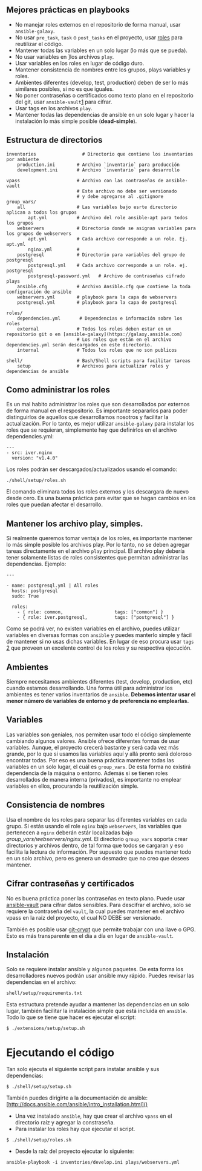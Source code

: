 ## Mejores prácticas en playbooks

* No manejar roles externos en el repositorio de forma manual, usar `ansible-galaxy`.
* No usar `pre_task`, `task` o `post_tasks` en el proyecto, usar [roles](http://docs.ansible.com/ansible/playbooks_roles.html) para reutilizar el código.
* Mantener todas las variables en un solo lugar (lo más que se pueda).
* No usar variables en ]los archivos `play`.
* Usar variables en los roles en lugar de código duro.
* Mantener consistencia de nombres entre los grupos, plays variables y roles.
* Ambientes diferentes (develop, test, production) deben de ser lo más similares posibles, si no es que iguales.
* No poner contraseñas o certificados como texto plano en el repositorio del git, usar `ansible-vault`[1](http://docs.ansible.com/ansible/playbooks_vault.html) para cifrar.
* Usar tags en los archivos `play`.
* Mantener todas las dependencias de ansible en un solo lugar y hacer la instalación lo más simple posible (__dead-simple__).



## Estructura de directorios


    inventories					# Directorio que contiene los inventarios por ambiente
        production.ini        # Archivo `inventario` para producción
        development.ini       # Archivo `inventario` para desarrollo

    vpass                     # Archivo con las contraseñas de ansible-vault
                              # Este archivo no debe ser versionado
                              # y debe agregarse al .gitignore
    group_vars/
        all                   # Las variables bajo esrte directorio aplican a todos los grupos
            apt.yml           # Archivo del role ansible-apt para todos los grupos
        webservers            # Directorio donde se asignan variables para los grupos de webservers 
            apt.yml           # Cada archivo corresponde a un role. Ej. apt.yml
            nginx.yml         # 
        postgresql            # Directorio para variables del grupo de postgresql
            postgresql.yml    # Cada archivo corresponde a un role. ej. postgresql
            postgresql-password.yml   # Archivo de contraseñas cifrado
    plays
        ansible.cfg           # Archivo Ansible.cfg que contiene la toda configuración de ansible
        webservers.yml        # playbook para la capa de webservers
        postgresql.yml        # playbook para la capa de postgresql

    roles/
        dependencies.yml	   # Dependencias e información sobre los roles
        external              # Todos los roles deben estar en un repositorio git o en [ansible-galaxy](https://galaxy.ansible.com) 
                              # Los roles que están en el archivo dependencies.yml serán descargados en este directorio.
        internal              # Todos los roles que no son publicos
        
    shell/                    # Bash/Shell scripts para facilitar tareas
        setup                 # Archivos para actualizar roles y dependencias de ansible


## Como administrar los roles

Es un mal habito administrar los roles que son desarrollados por externos de forma manual en el respositorio. Es importante separarlos para poder distinguirlos de aquellos que desarrollamos nosotros y facilitar la actualización. Por lo tanto, es mejor utilizar `ansible-galaxy` para instalar los roles que se requieran, simplemente hay que definirlos en el archivo dependencies.yml:

```
---
- src: iver.nginx
  version: "v1.4.0"
```

Los roles podrán ser descargados/actualizados usando el comando:

```
./shell/setup/roles.sh
```

El comando eliminara todos los roles externos y los descargara de nuevo desde cero. Es una buena práctica para evitar que se hagan cambios en los roles que puedan afectar el desarrollo.

## Mantener los archivo play, simples.

Si realmente queremos tomar ventaja de los roles, es importante mantener lo más simple posible los archivos play. Por lo tanto, no se deben agregar tareas directamente en el archivo `play` principal. El archivo play debería tener solamente listas de roles consistentes que permitan administrar las dependencias. Ejemplo:

```
---

- name: postgresql.yml | All roles
  hosts: postgresql
  sudo: True

  roles:
    - { role: common,                   tags: ["common"] }
    - { role: iver.postgresql,          tags: ["postgresql"] }
```

Como se podrá ver, no existen variables en el archivo, puedes utilizar variables en diversas formas con `ansible` y puedes manterlo simple y fácil de mantener si no usas dichas variables. En lugar de eso procura usar `tags` [2](http://docs.ansible.com/playbooks_tags.html) que proveen un excelente control de los roles y su respectiva ejecución.


## Ambientes

Siempre necesitamos ambientes diferentes (test, develop, production, etc) cuando estamos desarrollando. Una forma útil para administrar los ambientes es tener varios inventarios de `ansible`. **Debemos intentar usar el menor número de variables de entorno y de preferencia no emplearlas.**


## Variables

Las variables son geniales, nos permiten usar todo el código simplemente cambiando algunos valores. Ansible ofrece diferentes formas de usar variables. Aunque, el proyecto crecerá bastante y será cada vez más grande, por lo que si usamos las variables aquí y allá pronto será doloroso encontrar todas. Por eso es una buena práctica mantener todas las variables en un solo lugar, el cuál es `group_vars`. De esta forma no existirá dependencia de la máquina o entorno. Además si se tienen roles desarrollados de manera interna (privados), es importante no emplear variables en ellos, procurando la reutilización simple.


## Consistencia de nombres

Usa el nombre de los roles para separar las diferentes variables en cada grupo. Si estás usando el role `nginx` bajo `webservers`, las variables que pertenecen a `nginx` deberán estár localizadas bajo *group_vars/webservers/nginx.yml*. El directorio `group_vars` soporta crear directorios y archivos dentro, de tal forma que todos se cargaran y eso facilita la lectura de información. Por supuesto que puedes mantener todo en un solo archivo, pero es genera un desmadre que no creo que desees mantener.


## Cifrar contraseñas y certificados

No es buena práctica poner las contraseñas en texto plano. Puede usar [ansible-vault](http://docs.ansible.com/playbooks_vault.html) para cifrar datos sensibles. Para descifrar el archivo, solo se requiere la contraseña del `vault`, la cual puedes mantener en el archivo vpass en la raíz del proyecto, el cual NO DEBE ser versionado.

También es posible usar [git-crypt](https://github.com/AGWA/git-crypt) que permite trabajar con una llave o GPG. Esto es más transparente en el día a día en lugar de `ansible-vault`.

## Instalación

Solo se requiere instalar ansible y algunos paquetes. De esta forma los desarrolladores nuevos podrán usar ansible muy rápido. Puedes revisar las dependencias en el archivo:

```
shell/setup/requirements.txt
```

Esta estructura pretende ayudar a mantener las dependencias en un solo lugar, también facilitar la instalación simple que está incluida en `ansible`. Todo lo que se tiene que hacer es ejecutar el script:

```
$ ./extensions/setup/setup.sh
```

# Ejecutando el código

Tan solo ejecuta el siguiente script para instalar ansible y sus dependencias:

```
$ ./shell/setup/setup.sh
```

También puedes dirigirte a la documentación de ansible: [http://docs.ansible.com/ansible/intro_installation.html]()

* Una vez instalado `ansible`, hay que crear el archivo `vpass` en el directorio raíz y agregar la constraseña.
* Para instalar los roles hay que ejecutar el script.

```
$ ./shell/setup/roles.sh
```

* Desde la raíz del proyecto ejecutar lo siguiente:

```
ansible-playbook -i inventories/develop.ini plays/webservers.yml
```




